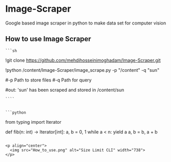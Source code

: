 # Image-Scraper
Google based image scraper in python to make data set for computer vision

## How to use Image Scraper


    ```sh
!git clone https://github.com/mehdihosseinimoghadam/Image-Scraper.git

!python /content/Image-Scraper/image_scrape.py  -p "/content" -q "sun"

#-p Path to store files
#-q Path for query

#out: 'sun' has been scraped and stored in /content/sun

    ````
    
    
    ```python
from typing import Iterator

def fib(n: int) -> Iterator[int]:
    a, b = 0, 1
    while a < n:
        yield a
        a, b = b, a + b
````

<p align="center">
  <img src="How_to_use.png" alt="Size Limit CLI" width="738">
</p>

